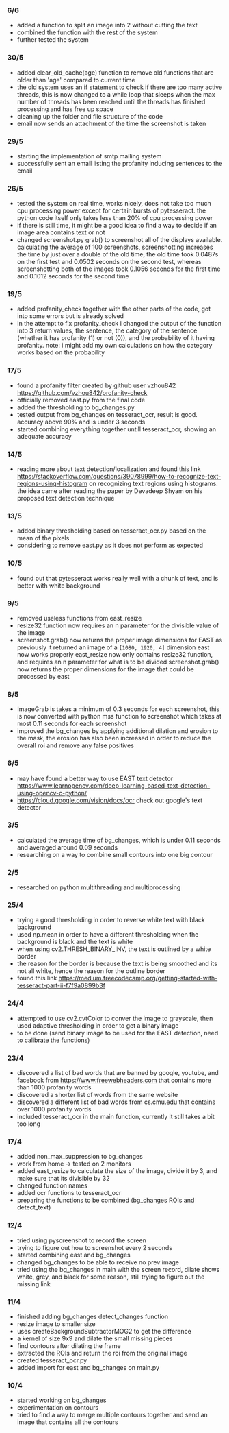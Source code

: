 ### 6/6
- added a function to split an image into 2 without cutting the text
- combined the function with the rest of the system
- further tested the system

### 30/5
- added clear_old_cache(age) function to remove old functions that are older than 'age' compared to current time
- the old system uses an if statement to check if there are too many active threads, this is now changed to a while loop that sleeps when the max number of threads has been reached until the threads has finished processing and has free up space
- cleaning up the folder and file structure of the code
- email now sends an attachment of the time the screenshot is taken

### 29/5
- starting the implementation of smtp mailing system
- successfully sent an email listing the profanity inducing sentences to the email

### 26/5
- tested the system on real time, works nicely, does not take too much cpu processing power except for certain bursts of pytesseract. the python code itself only takes less than 20% of cpu processing power
- if there is still time, it might be a good idea to find a way to decide if an image area contains text or not
- changed screenshot.py grab() to screenshot all of the displays available. calculating the average of 100 screenshots, screenshotting increases the time by just over a double of the old time, the old time took 0.0487s on the first test and 0.0502 seconds on the second test, whereas screenshotting both of the images took 0.1056 seconds for the first time and 0.1012 seconds for the second time

### 19/5
- added profanity_check together with the other parts of the code, got into some errors but is already solved 
- in the attempt to fix profanity_check i changed the output of the function into 3 return values, the sentence, the category of the sentence (whether it has profanity (1) or not (0)), and the probability of it having profanity. note: i might add my own calculations on how the category works based on the probability

### 17/5
- found a profanity filter created by github user vzhou842 https://github.com/vzhou842/profanity-check
- officially removed east.py from the final code
- added the thresholding to bg_changes.py
- tested output from bg_changes on tesseract_ocr, result is good. accuracy above 90% and is under 3 seconds
- started combining everything together untill tesseract_ocr, showing an adequate accuracy 

### 14/5
- reading more about text detection/localization and found this link https://stackoverflow.com/questions/39078999/how-to-recognize-text-regions-using-histogram on recognizing text regions using histograms. the idea came after reading the paper by Devadeep Shyam on his proposed text detection technique

### 13/5
- added binary thresholding based on tesseract_ocr.py based on the mean of the pixels
- considering to remove east.py as it does not perform as expected

### 10/5
- found out that pytesseract works really well with a chunk of text, and is better with white background

### 9/5
- removed useless functions from east_resize
- resize32 function now requires an n parameter for the divisible value of the image
- screenshot.grab() now returns the proper image dimensions for EAST as previously it returned an image of a `[1080, 1920, 4]` dimension 
east now works properly
east_resize now only contains resize32 function, and requires an n parameter for what is to be divided
screenshot.grab() now returns the proper dimensions for the image that could be processed by east

### 8/5
- ImageGrab is takes a minimum of 0.3 seconds for each screenshot, this is now converted with python mss function to screenshot which takes at most 0.11 seconds for each screenshot
- improved the bg_changes by applying additional dilation and erosion to the mask, the erosion has also been increased in order to reduce the overall roi and remove any false positives

### 6/5
- may have found a better way to use EAST text detector https://www.learnopencv.com/deep-learning-based-text-detection-using-opencv-c-python/
- https://cloud.google.com/vision/docs/ocr check out google's text detector

### 3/5
- calculated the average time of bg_changes, which is under 0.11 seconds and averaged around 0.09 seconds
- researching on a way to combine small contours into one big contour

### 2/5
- researched on python multithreading and multiprocessing

### 25/4
- trying a good thresholding in order to reverse white text with black background
- used np.mean in order to have a different thresholding when the background is black and the text is white
- when using cv2.THRESH_BINARY_INV, the text is outlined by a white border
- the reason for the border is because the text is being smoothed and its not all white, hence the reason for the outline border
- found this link https://medium.freecodecamp.org/getting-started-with-tesseract-part-ii-f7f9a0899b3f 

### 24/4
- attempted to use cv2.cvtColor to conver the image to grayscale, then used adaptive thresholding in order to get a binary image
- to be done (send binary image to be used for the EAST detection, need to calibrate the functions)


### 23/4
- discovered a list of bad words that are banned by google, youtube, and facebook from https://www.freewebheaders.com that contains more than 1000 profanity words
- discovered a shorter list of words from the same website
- discovered a different list of bad words from cs.cmu.edu that contains over 1000 profanity words
- included tesseract_ocr in the main function, currently it still takes a bit too long

### 17/4 
- added non_max_suppression to bg_changes
- work from home -> tested on 2 monitors
- added east_resize to calculate the size of the image, divide it by 3, and make sure that its divisible by 32
- changed function names
- added ocr functions to tesseract_ocr
- preparing the functions to be combined (bg_changes ROIs and detect_text)


### 12/4
- tried using pyscreenshot to record the screen
- trying to figure out how to screenshot every 2 seconds
- started combining east and bg_changes
- changed bg_changes to be able to receive no prev image
- tried using the bg_changes in main with the screen record, dilate shows white, grey, and black for some reason, still trying to figure out the missing link


### 11/4
- finished adding bg_changes detect_changes function
- resize image to smaller size
- uses createBackgroundSubtractorMOG2 to get the difference
- a kernel of size 9x9 and dilate the small missing pieces
- find contours after dilating the frame
- extracted the ROIs and return the roi from the original image
- created tesseract_ocr.py
- added import for east and bg_changes on main.py


### 10/4
- started working on bg_changes
- experimentation on contours
- tried to find a way to merge multiple contours together and send an image that contains all the contours
